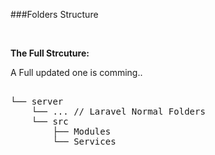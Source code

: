 ###Folders Structure




<br>

**The Full Strcuture:**

A Full updated one is comming..

<pre> 
└── server
    └── ... // Laravel Normal Folders
    └── src
        ├── Modules
        └── Services
</pre>
